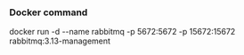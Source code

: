 ### Docker command

docker run -d --name rabbitmq -p 5672:5672 -p 15672:15672 rabbitmq:3.13-management
